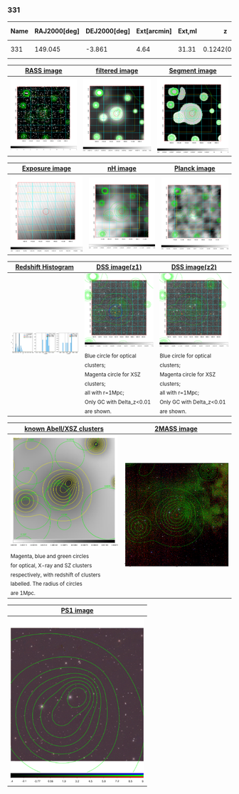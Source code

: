 <div STYLE="page-break-after: always;"></div>

### 331

|Name|RAJ2000[deg]|DEJ2000[deg] |Ext[arcmin]| Ext,ml | z | z_src| C|GC(XSZ,Delta_z<0.01)| GC(OPT,Delta_z<0.01)|GC| R_sig[arcmin] | R500[arcmin] | R500[Mpc]| CRsig[c/s] | CR500[c/s] |L500[1E44 erg/s]|F500[1E-12 erg/s/cm^2]| M500[1E14 Msun]|Tx[keV]|Cnt_sig|Beta|Rc[arcmin]|Comment|Alias|
|---|---|---|---|---|---|------|---|--------|---------|----------|---|---|---|---|---|---|---|---|---|---|---|---|---|---|
|331| 149.045| -3.861| 4.64| 31.31| 0.1242(0.006)| z1,| G| -| -| N, W| 11.725| 6.161| 0.824| 0.097(0.028)| 0.090(0.026)| 0.678(0.134)| 1.679(0.332)| 1.79(0.18)| 3.19(0.20)| 42.8| 0.878(-0.137+0.087)| 6.775(-1.212+1.000)| -| t237|

|[RASS image](../image/331/331_img.pdf)|[filtered image](../image/331/331_fil.pdf)|[Segment image](../image/331/331_seg.pdf)|
|-------------------|--------------------|-------------------|
| <img src="../image/331/331_img.png" width="300">  | <img src="../image/331/331_fil.png" width="300">   | <img src="../image/331/331_seg.png" width="300">  |

|[Exposure image](../image/331/331_mex.pdf)| [nH image](../image/331/331_nh.pdf)| [Planck image](../image/331/331_p.pdf)|
|-------------------|--------------------|-------------------|
|<img src="../image/331/331_mex.png" width="300">   | <img src="../image/331/331_nh.png" width="300">    | <img src="../image/331/331_p.png" width="300"> |

|[Redshift Histogram](../image/331/331_zg.pdf) | [DSS image(z1)](../image/331/331_dss_z1.pdf)      |  [DSS image(z2)](../image/331/331_dss_z2.pdf)    |
|-------------------|--------------------|-------------------|
|<img src="../image/331/331_zg.png" width="300"> |<img src="../image/331/331_dss_z1.png" width="300"> <sub><br>Blue circle for optical clusters; <br>Magenta circle for XSZ clusters; <br>all with r=1Mpc; <br>Only GC with Delta_z<0.01 are shown. </sub>| <img src="../image/331/331_dss_z2.png" width="300"><sub><br>Blue circle for optical clusters; <br>Magenta circle for XSZ clusters; <br>all with r=1Mpc; <br>Only GC with Delta_z<0.01 are shown. </sub> |

|[known Abell/XSZ clusters](../image/331/331_gc.pdf) | [2MASS image](../image/331/331_2mass.pdf)      |
|-------------------|-------------------|
|<img src=../image/331/331_gc.png width="300"> <br><sub>Magenta, blue and green circles <br>for optical, X-ray and SZ clusters <br>respectively, with redshift of clusters <br>labelled. The radius of circles <br>are 1Mpc.</sub>|<img src="../image/331/331_2mass.png" width="300">  |

|[PS1 image](../image/331/331_ps1.pdf)            |
|-------------------|
| <img src="../image/331/331_ps1.pdf" width="300">  |
